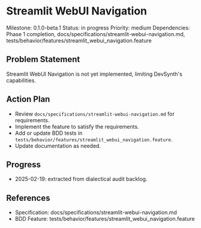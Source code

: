 # Streamlit WebUI Navigation
Milestone: 0.1.0-beta.1
Status: in progress
Priority: medium
Dependencies: Phase 1 completion, docs/specifications/streamlit-webui-navigation.md, tests/behavior/features/streamlit_webui_navigation.feature

## Problem Statement
Streamlit WebUI Navigation is not yet implemented, limiting DevSynth's capabilities.


## Action Plan
- Review `docs/specifications/streamlit-webui-navigation.md` for requirements.
- Implement the feature to satisfy the requirements.
- Add or update BDD tests in `tests/behavior/features/streamlit_webui_navigation.feature`.
- Update documentation as needed.

## Progress
- 2025-02-19: extracted from dialectical audit backlog.

## References
- Specification: docs/specifications/streamlit-webui-navigation.md
- BDD Feature: tests/behavior/features/streamlit_webui_navigation.feature
